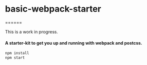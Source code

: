 # basic-webpack-starter
======

This is a work in progress.

#### A starter-kit to get you up and running with webpack and postcss.

```javascript
npm install
npm start
```






